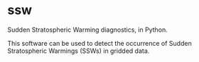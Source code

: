 # ssw
Sudden Stratospheric Warming diagnostics, in Python. 

This software can be used to detect the occurrence of
Sudden Stratospheric Warmings (SSWs) in gridded data.

[//]: # "References to add: Butler, Seviour's vortex-moments, Baldwin & co" 


